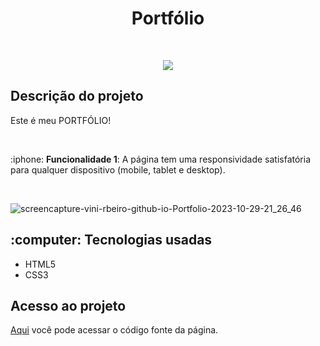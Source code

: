 <h1 align="center">Portfólio</h1>

<br>
<p align="center">
  <img src="https://img.shields.io/badge/%20STATUS%20-%20CONCLU%C3%8DDO%20%20%20%20-44CC1?style=flat-square"/>
</p>

<h2>Descrição do projeto</h2>

<p>Este é meu PORTFÓLIO! </p>
<br><p>:iphone: <b>Funcionalidade 1</b>: A página tem uma responsividade satisfatória para qualquer dispositivo (mobile, tablet e desktop).</p> <br>

![screencapture-vini-rbeiro-github-io-Portfolio-2023-10-29-21_26_46](https://github.com/vini-rbeiro/Ser-Digital/assets/95951039/db1c1448-5930-42d3-bb6c-f2056f4a8c0c)

<h2>:computer: Tecnologias usadas</h2>

<ul>
  <li>HTML5</li>
  <li>CSS3</li>
</ul>

<h2>Acesso ao projeto</h2>

<a href="https://github.com/vini-rbeiro/Portfolio">Aqui</a> você pode acessar o código fonte da página.
